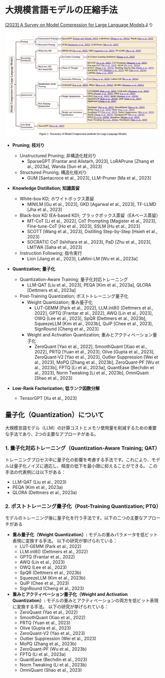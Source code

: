 # 大規模言語モデルの圧縮手法

[[2023] A Survey on Model Compression for Large Language Models](https://arxiv.org/abs/2308.07633)より

![alt text](img/zhu_etal_2023_fig1.png)

- **Pruning; 枝刈り**
  - Unstructured Pruning; 非構造化枝刈り
    - SparseGPT [Frantar and Alistarh, 2023], LoRAPrune [Zhang et al., 2023a], Wanda [Sun et al., 2023]
  - Structured Pruning; 構造化枝刈り
    - GUM [Santacroce et al., 2023], LLM-Pruner [Ma et al., 2023]

- **Knowledge Distillation; 知識蒸留**
  - White-box KD; ホワイトボックス蒸留
    - MINILM [Gu et al., 2023], GKD [Agarwal et al., 2023], TF-LLMD [Jha et al., 2023]
  - Black-box KD (EA-based KD); ブラックボックス蒸留（EAベース蒸留）
    - MT-CoT [Li et al., 2022], CoT Prompting [Magister et al., 2023], Fine-tune-CoT [Ho et al., 2023], SSLM [Hu et al., 2023]
    - SCOTT [Wang et al., 2023], Distilling Step-by-Step [Hsieh et al., 2023]
    - SOCRATIC CoT [Ishihara et al., 2023], PaD [Zhu et al., 2023], LMTWA [Saha et al., 2023]
  - Instruction Following;  指令実行
    - Lion [Jiang et al., 2023], LaMini-LM [Wu et al., 2023a]

- **Quantization; 量子化**
  - Quantization-Aware Training; 量子化対応トレーニング
    - LLM-QAT [Liu et al., 2023], PEQA [Kim et al., 2023a], QLORA [Dettmers et al., 2023a]
  - Post-Training Quantization; ポストトレーニング量子化
    - Weight Quantization; 重み量子化
      - LUT-GEMM [Park et al., 2022], LLM.int8() [Dettmers et al., 2022], GPTQ [Frantar et al., 2022], AWQ [Lin et al., 2023], OWQ [Lee et al., 2023], SpQR [Dettmers et al., 2023b], SqueezeLLM [Kim et al., 2023b], QuIP [Chee et al., 2023], SignRound [Cheng et al., 2023]
    - Weight and Activation Quantization; 重みとアクティベーション量子化
      - ZeroQuant [Yao et al., 2022], SmoothQuant [Xiao et al., 2022], PRTQ [Yuan et al., 2023], Olive [Gupta et al., 2023], ZeroQuant-V2 [Yao et al., 2023], Outlier Suppression [Wei et al., 2023], MoPQ [Zhang et al., 2023b], ZeroQuant-PF [Wu et al., 2023b], FPTQ [Li et al., 2023a], QuantEase [Bechdin et al., 2023], Norm Tweaking [Li et al., 2023b], OmniQuant [Shao et al., 2023]

- **Low-Rank Factorization; 低ランク因数分解**
  - TensorGPT [Xu et al., 2023]


## 量子化（Quantization）について

大規模言語モデル（LLM）の計算コストとメモリ使用量を削減するための重要な手法であり、2つの主要なアプローチがある。

### 1. 量子化対応トレーニング（Quantization-Aware Training; QAT）
トレーニングプロセス中に量子化の影響を考慮する手法です。これにより、モデルは量子化ノイズに適応し、精度の低下を最小限に抑えることができる。
この手法の代表例には以下がある：
- LLM-QAT (Liu et al., 2023)
- PEQA (Kim et al., 2023a)
- QLORA (Dettmers et al., 2023a)
### 2. ポストトレーニング量子化（Post-Training Quantization; PTQ）
モデルのトレーニング後に量子化を行う手法です。以下の二つの主要なアプローチがある
- **重み量子化（Weight Quantization）:**
モデルの重みパラメータを低ビット表現に変換する手法。
以下の研究が挙げられている：
  - LUT-GEMM (Park et al., 2022)
  - LLM.int8() (Dettmers et al., 2022)
  - GPTQ (Frantar et al., 2022)
  - AWQ (Lin et al., 2023)
  - OWQ (Lee et al., 2023)
  - SpQR (Dettmers et al., 2023b)
  - SqueezeLLM (Kim et al., 2023b)
  - QuIP (Chee et al., 2023)
  - SignRound (Cheng et al., 2023)
- **重みとアクティベーション量子化（Weight and Activation Quantization）:**
モデルの重みとアクティベーションの両方を低ビット表現に変換する手法。
以下の研究が挙げられている：
  - ZeroQuant (Yao et al., 2022)
  - SmoothQuant (Xiao et al., 2022)
  - PRTQ (Yuan et al., 2023)
  - Olive (Gupta et al., 2023)
  - ZeroQuant-V2 (Yao et al., 2023)
  - Outlier Suppression (Wei et al., 2023)
  - MoPQ (Zhang et al., 2023b)
  - ZeroQuant-PF (Wu et al., 2023b)
  - FPTQ (Li et al., 2023a)
  - QuantEase (Bechdin et al., 2023)
  - Norm Tweaking (Li et al., 2023b)
  - OmniQuant (Shao et al., 2023)